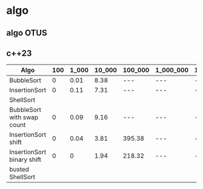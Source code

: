 # algo
## algo OTUS  
## c++23
| Algo                       | 100 | 1_000 | 10_000 | 100_000 | 1_000_000 | 10_000_000 |
|----------------------------|-----|-------|--------|---------|-----------|------------|
| BubbleSort                 | 0   | 0.01  | 8.38   | ---     | ---       | ---        |
| InsertionSort              | 0   | 0.11  | 7.31   | ---     | ---       | ---        |
| ShellSort                  |     |       |        |         |           |            |
| BubbleSort with swap count | 0   | 0.09  | 9.16   | ---     | ---       | ---        |
| InsertionSort shift        | 0   | 0.04  | 3.81   | 395.38  | ---       | ---        |
| InsertionSort binary shift | 0   | 0     | 1.94   | 218.32  | ---       | ---        |
| busted ShellSort           |     |       |        |         |           |            |
